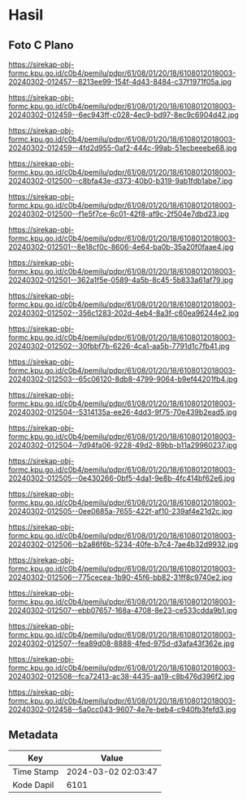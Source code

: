 # Hasil

## Foto C Plano

https://sirekap-obj-formc.kpu.go.id/c0b4/pemilu/pdpr/61/08/01/20/18/6108012018003-20240302-012457--8213ee99-154f-4d43-8484-c37f1971f05a.jpg

https://sirekap-obj-formc.kpu.go.id/c0b4/pemilu/pdpr/61/08/01/20/18/6108012018003-20240302-012459--6ec943ff-c028-4ec9-bd97-8ec9c6904d42.jpg

https://sirekap-obj-formc.kpu.go.id/c0b4/pemilu/pdpr/61/08/01/20/18/6108012018003-20240302-012459--4fd2d955-0af2-444c-99ab-51ecbeeebe68.jpg

https://sirekap-obj-formc.kpu.go.id/c0b4/pemilu/pdpr/61/08/01/20/18/6108012018003-20240302-012500--c8bfa43e-d373-40b0-b319-9ab1fdb1abe7.jpg

https://sirekap-obj-formc.kpu.go.id/c0b4/pemilu/pdpr/61/08/01/20/18/6108012018003-20240302-012500--f1e5f7ce-6c01-42f8-af9c-2f504e7dbd23.jpg

https://sirekap-obj-formc.kpu.go.id/c0b4/pemilu/pdpr/61/08/01/20/18/6108012018003-20240302-012501--8e18cf0c-8606-4e64-ba0b-35a20f0faae4.jpg

https://sirekap-obj-formc.kpu.go.id/c0b4/pemilu/pdpr/61/08/01/20/18/6108012018003-20240302-012501--362a1f5e-0589-4a5b-8c45-5b833a61af79.jpg

https://sirekap-obj-formc.kpu.go.id/c0b4/pemilu/pdpr/61/08/01/20/18/6108012018003-20240302-012502--356c1283-202d-4eb4-8a3f-c60ea96244e2.jpg

https://sirekap-obj-formc.kpu.go.id/c0b4/pemilu/pdpr/61/08/01/20/18/6108012018003-20240302-012502--30fbbf7b-6226-4ca1-aa5b-7791d1c7fb41.jpg

https://sirekap-obj-formc.kpu.go.id/c0b4/pemilu/pdpr/61/08/01/20/18/6108012018003-20240302-012503--65c06120-8db8-4799-9064-b9ef44201fb4.jpg

https://sirekap-obj-formc.kpu.go.id/c0b4/pemilu/pdpr/61/08/01/20/18/6108012018003-20240302-012504--5314135a-ee26-4dd3-9f75-70e439b2ead5.jpg

https://sirekap-obj-formc.kpu.go.id/c0b4/pemilu/pdpr/61/08/01/20/18/6108012018003-20240302-012504--7d94fa06-9228-49d2-89bb-b11a29960237.jpg

https://sirekap-obj-formc.kpu.go.id/c0b4/pemilu/pdpr/61/08/01/20/18/6108012018003-20240302-012505--0e430266-0bf5-4da1-9e8b-4fc414bf62e6.jpg

https://sirekap-obj-formc.kpu.go.id/c0b4/pemilu/pdpr/61/08/01/20/18/6108012018003-20240302-012505--0ee0685a-7655-422f-af10-239af4e21d2c.jpg

https://sirekap-obj-formc.kpu.go.id/c0b4/pemilu/pdpr/61/08/01/20/18/6108012018003-20240302-012506--b2a86f6b-5234-40fe-b7c4-7ae4b32d9932.jpg

https://sirekap-obj-formc.kpu.go.id/c0b4/pemilu/pdpr/61/08/01/20/18/6108012018003-20240302-012506--775cecea-1b90-45f6-bb82-31ff8c9740e2.jpg

https://sirekap-obj-formc.kpu.go.id/c0b4/pemilu/pdpr/61/08/01/20/18/6108012018003-20240302-012507--ebb07657-168a-4708-8e23-ce533cdda9b1.jpg

https://sirekap-obj-formc.kpu.go.id/c0b4/pemilu/pdpr/61/08/01/20/18/6108012018003-20240302-012507--fea89d08-8888-4fed-975d-d3afa43f362e.jpg

https://sirekap-obj-formc.kpu.go.id/c0b4/pemilu/pdpr/61/08/01/20/18/6108012018003-20240302-012508--fca72413-ac38-4435-aa19-c8b476d396f2.jpg

https://sirekap-obj-formc.kpu.go.id/c0b4/pemilu/pdpr/61/08/01/20/18/6108012018003-20240302-012458--5a0cc043-9607-4e7e-beb4-c940fb3fefd3.jpg


## Metadata

| Key        | Value               |
| ---------- | ------------------- |
| Time Stamp | 2024-03-02 02:03:47 |
| Kode Dapil | 6101                |



